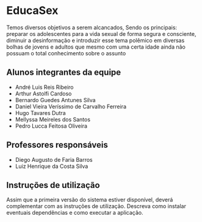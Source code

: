 # EducaSex

Temos diversos objetivos a serem alcancados, Sendo os principais: preparar os adolescentes para a vida sexual de forma segura e consciente, diminuir a desinformação e introduzir esse tema polêmico em diversas bolhas de jovens e adultos que mesmo com uma certa idade ainda não possuam o total conhecimento sobre o assunto

## Alunos integrantes da equipe

* André Luis Reis Ribeiro
* Arthur Astolfi Cardoso
* Bernardo Guedes Antunes Silva
* Daniel Vieira Veríssimo de Carvalho Ferreira
* Hugo Tavares Dutra
* Mellyssa Meireles dos Santos
* Pedro Lucca Feitosa Oliveira

## Professores responsáveis

* Diego Augusto de Faria Barros
* Luiz Henrique da Costa Silva

## Instruções de utilização

Assim que a primeira versão do sistema estiver disponível, deverá complementar com as instruções de utilização. Descreva como instalar eventuais dependências e como executar a aplicação.
